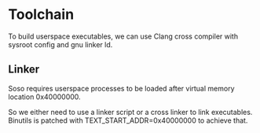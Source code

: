 # Toolchain
To build userspace executables, we can use Clang cross compiler with sysroot config and gnu linker ld.

## Linker
Soso requires userspace processes to be loaded after virtual memory location 0x40000000.

So we either need to use a linker script or a cross linker to link executables.
Binutils is patched with TEXT_START_ADDR=0x40000000 to achieve that.
